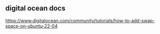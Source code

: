 ## digital ocean docs

https://www.digitalocean.com/community/tutorials/how-to-add-swap-space-on-ubuntu-22-04